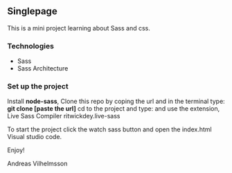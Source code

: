 ## Singlepage
This is a mini project learning about Sass and css.

### Technologies
* Sass
* Sass Architecture

### Set up the project
Install **node-sass**, 
Clone this repo by coping the url and in the terminal type: **git clone [paste the url]**
cd to the project and type: and use the extension, Live Sass Compiler ritwickdey.live-sass

To start the project click the watch sass button 
and open the index.html  Visual studio code.


Enjoy!

Andreas Vilhelmsson
